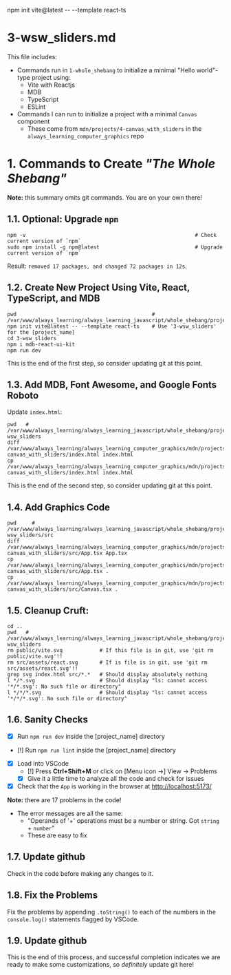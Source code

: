 npm init vite@latest -- --template react-ts
# 3-wsw_sliders.md

This file includes:

- Commands run in `1-whole_shebang` to initialize a minimal "Hello world"-type project using:
  - Vite with Reactjs
  - MDB
  - TypeScript
  - ESLint
- Commands I can run to initialize a project with a minimal `Canvas` component
  - These come from `mdn/projects/4-canvas_with_sliders` in the `always_learning_computer_graphics` repo

# 1. Commands to Create *"The Whole Shebang"*

**Note:** this summary omits git commands.  You are on your own there!

## 1.1. Optional: Upgrade `npm`

```
npm -v                                                       # Check current version of `npm`
sudo npm install -g npm@latest                               # Upgrade current version of `npm`
```

Result: `removed 17 packages, and changed 72 packages in 12s`.

## 1.2. Create New Project Using Vite, React, TypeScript, and MDB

```
pwd                                            # /var/www/always_learning/always_learning_javascript/whole_shebang/projects
npm init vite@latest -- --template react-ts    # Use '3-wsw_sliders' for the [project_name]
cd 3-wsw_sliders
npm i mdb-react-ui-kit
npm run dev
```

This is the end of the first step, so consider updating git at this point.

## 1.3. Add MDB, Font Awesome, and Google Fonts Roboto

Update `index.html`:

```
pwd   # /var/www/always_learning/always_learning_javascript/whole_shebang/projects/3-wsw_sliders
diff /var/www/always_learning/always_learning_computer_graphics/mdn/projects/4-canvas_with_sliders/index.html index.html
cp /var/www/always_learning/always_learning_computer_graphics/mdn/projects/4-canvas_with_sliders/index.html index.html
```

This is the end of the second step, so consider updating git at this point.

## 1.4. Add Graphics Code

```
pwd     # /var/www/always_learning/always_learning_javascript/whole_shebang/projects/3-wsw_sliders/src
diff /var/www/always_learning/always_learning_computer_graphics/mdn/projects/4-canvas_with_sliders/src/App.tsx App.tsx
cp /var/www/always_learning/always_learning_computer_graphics/mdn/projects/4-canvas_with_sliders/src/App.tsx .
cp /var/www/always_learning/always_learning_computer_graphics/mdn/projects/4-canvas_with_sliders/src/Canvas.tsx .
```

## 1.5. Cleanup Cruft:

```
cd ..
pwd   # /var/www/always_learning/always_learning_javascript/whole_shebang/projects/3-wsw_sliders
rm public/vite.svg            # If this file is in git, use 'git rm public/vite.svg'!!
rm src/assets/react.svg       # If is file is in git, use 'git rm src/assets/react.svg'!!
grep svg index.html src/*.*   # Should display absolutely nothing
l */*.svg                     # Should display "ls: cannot access '*/*.svg': No such file or directory"
l */*/*.svg                   # Should display "ls: cannot access '*/*/*.svg': No such file or directory"
```

## 1.6. Sanity Checks

- [x] Run `npm run dev` inside the [project_name] directory
- [!] Run `npm run lint` inside the [project_name] directory
- [x] Load into VSCode
  - [!] Press **Ctrl+Shift+M** or click on [Menu icon ->] View -> Problems
  - [x] Give it a little time to analyze all the code and check for issues
- [x] Check that the `App` is working in the browser at [http://localhost:5173/](http://localhost:5173/)

**Note:** there are 17 problems in the code!

- The error messages are all the same:
  - "Operands of '+' operations must be a number or string. Got `string` + `number`"
  - These are easy to fix

## 1.7. Update github

Check in the code before making any changes to it.

## 1.8. Fix the Problems

Fix the problems by appending `.toString()` to each of the numbers in the `console.log()` statements
flagged by VSCode.

## 1.9. Update github

This is the end of this process, and successful completion indicates we are ready to make some customizations,
so *definitely* update git here!

